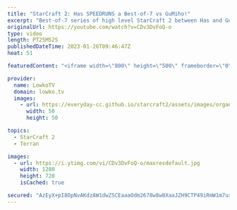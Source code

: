 ```yaml
---
title: "StarCraft 2: Has SPEEDRUNS a Best-of-7 vs GuMiho!"
excerpt: "Best-of-7 series of high level StarCraft 2 between Has and GuMiho. In this Protoss versus Terran Has decides to speed run the games, as he just simply won't stop cheesing. The issue however, is that he's playing against one of the trickiest Terran players. GuMiho is well familiar with this early game"
originalUrl: https://youtube.com/watch?v=CDv3DvFoQ-o
type: video
length: PT25M52S
publishedDateTime: 2023-01-26T09:46:47Z
heat: 51

featuredContent: "<iframe width=\"800\" height=\"500\" frameborder=\"0\" src=\"https://www.youtube.com/embed/CDv3DvFoQ-o\" allow=\"accelerometer; autoplay; encrypted-media; gyroscope; picture-in-picture\" allowfullscreen></iframe>"

provider:
  name: LowkoTV
  domain: lowko.tv
  images:
    - url: https://everyday-cc.github.io/starcraft2/assets/images/organizations/lowko.tv-50x50.jpg
      width: 50
      height: 50

topics:
  - StarCraft 2
  - Terran

images:
  - url: https://i.ytimg.com/vi/CDv3DvFoQ-o/maxresdefault.jpg
    width: 1280
    height: 720
    isCached: true

secured: "AzEyX+pI8OpNvAKdzAW1dwZSCEaaaOdm2678w8w8XaaJZH9CTP49iRmW1m7uxCygNB+Bu9VE3qzgvb/6NWEfRZUP4V0NcDdWYvKQN6hCrG/KZ3sfS9LBi5WKOvqNUyViY0fUAN7H9u8gVfbfqhgwAimmIPfPOXNPd0Vf9eoR7rvtmqyBjeTe48iQtfkataerIyW4TwIh2n9Cek+PYuGHNwCAR0ck8/ub+zQRjkA6MyjzxQ7QbNE6iABwZrWH6wPAPRLlXDnRHCsmCMeRiTEsGAIGIQJe7fV5iSWustyC45csgFbLRzlDYbZps8vMFj+DYgSYPH3VqPr9AnFEGZAXNE1p+xnRwGMk4kyP0BQ9v1sIqRWXjc9RCDuWr9GMBJFzhmIm0iSvA5TIpU0JBtNsaE5Dk271+pOQDtMjvpQepMU=;yhnpZl+DASx88zCU1ZlRhw=="
---
```



